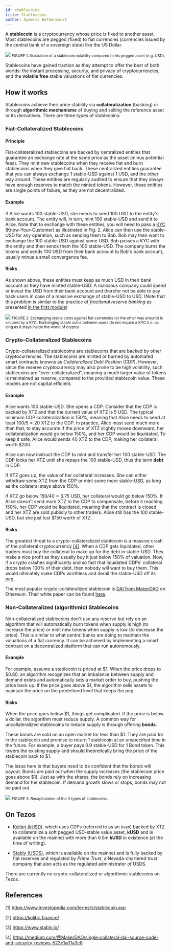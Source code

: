 ```yaml
---
id: stablecoins
title: Stablecoins
author: Aymeric Bethencourt
---
```


A **stablecoin** is a cryptocurrency whose price is fixed to another asset. Most stablecoins are pegged (fixed) to fiat currencies (currencies issued by the central bank of a sovereign state) like the US Dollar. 

![](../../static/img/defi/stablecoin.svg)
<small className="figure">FIGURE 1: Illustration of a stablecoin volatility compared to his pegged asset (e.g. USD).</small>

Stablecoins have gained traction as they attempt to offer the best of both worlds: the instant processing, security, and privacy of cryptocurrencies, and the **volatile free** stable valuations of fiat currencies.

## How it works
Stablecoins achieve their price stability via **collateralization** (backing) or through **algorithmic mechanisms** of buying and selling the reference asset or its derivatives. There are three types of stablecoins:

### Fiat-Collateralized Stablecoins
#### Principle
Fiat-collateralized stablecoins are backed by centralized entities that guarantee an exchange rate at the same price as the asset (minus potential fees). They mint new stablecoins when they receive fiat and burn stablecoins when they give fiat back. These centralized entities guarantee that you can always exchange 1 stable-USD against 1 USD, and the other way around. These entities are regularly audited to ensure that they always have enough reserves to match the minted tokens. However, these entities are single points of failure, as they are not decentralized.

#### Example
If Alice wants 100 stable-USD, she needs to send 100 USD to the entity's bank account. The entity will, in turn, mint 100 stable-USD and send it to Alice. Note that to exchange with these entities, you will need to pass a [KYC](https://en.wikipedia.org/wiki/Know_your_customer) (Know-Your-Customer) as illustrated in Fig. 2. Alice can then use the stable-USD for any operation, such as sending them to Bob. Bob may then want to exchange the 100 stable-USD against some USD. Bob passes a KYC with the entity and then sends them the 100 stable-USD. The company burns the tokens and sends 100 USD from their bank account to Bob's bank account, usually minus a small convergence fee.

#### Risks
As shown above, these entities must keep as much USD in their bank account as they have minted stable-USD. A malicious company could spend or invest the USD from their bank account and therefor not be able to pay back users in case of a massive exchange of stable-USD to USD. (Note that this problem is similar to the practice of _fractional reserve banking_ as presented [in the first module](/blockchain-basics/introduction))

![](../../static/img/defi/stablecoin-kyc.svg)
<small className="figure">FIGURE 2: Exchanging stable coins against fiat currencies (or the other way around) is secured by a KYC. Exchanging stable coins between users do not require a KYC (i.e. as long as it stays inside the world of crypto)</small>

### Crypto-Collateralized Stablecoins
Crypto-collateralized stablecoins are stablecoins that are backed by other cryptocurrencies. The stablecoins are minted or burned by automated smart contracts knowns as _Collateralized Debt Position_ (CDP). However, since the reserve cryptocurrency may also prone to be high volatility, such stablecoins are "over-collateralized", meaning a much larger value of tokens is maintained as reserve, compared to the provided stablecoin value. These models are not capital efficient.

#### Example
Alice wants 100 stable-USD. She opens a CDP. Consider that the CDP is backed by XTZ and that the current value of XTZ is 5 USD. The typical minimum CDP collateralization is 150%, meaning that Alice needs to send at least $100 / 5 = 20$ XTZ to the CDP. In practice, Alice must send much more than that, to stay accurate if the price of XTZ slightly moves downward, her collateralization would go below 150%, and her CDP would be liquidated. To keep it safe, Alice would sends 40 XTZ to the CDP, making her collateral worth $200.

Alice can now instruct the CDP to mint and transfer her 100 stable-USD. The CDP locks her XTZ until she repays the 100 stable-USD, thus the term **debt** in CDP. 

If XTZ goes up, the value of her collateral increases. She can either withdraw some XTZ from the CDP or mint some more stable-USD, as long as the collateral stays above 150%.

If XTZ go below $150 / 40 = 3.75$ USD, her collateral would go below 150%. If Alice doesn't send more XTZ to the CDP to compensate, before it reaching 150%, her CDP would be liquidated, meaning that the contract is closed, and her XTZ are sold publicly to other traders. Alice still has the 100 stable-USD, but she just lost $150 worth of XTZ.

#### Risks
The greatest threat to a crypto-collateralized stablecoin is a massive crash of the collateral cryptocurrency [[4]](/defi/stablecoins#references). When a CDP gets liquidated, other traders must buy the collateral to make up for the debt in stable-USD. They make a nice profit as they usually buy it just below 150% of valuation. Now, if a crypto crashes significantly and so fast that liquidated CDPs' collateral drops below 100% of their debt, then nobody will want to buy them. This would ultimately make CDPs worthless and derail the stable-USD off its peg.

The most popular crypto-collateralized stablecoin is [DAI from MakerDAO](https://makerdao.com/) on Ethereum. Their white paper can be found [here](https://makerdao.com/whitepaper/DaiDec17WP.pdf).

### Non-Collateralized (algorithmic) Stablecoins
Non-collateralized stablecoins don't use any reserve but rely on an algorithm that will automatically burn tokens when supply is high (to increase the price) or mint new tokens when supply is low (to decrease the price). This is similar to what central banks are doing to maintain the valuations of a fiat currency. It can be achieved by implementing a smart contract on a decentralized platform that can run autonomously.

#### Example
For example, assume a stablecoin is priced at $1. When the price drops to $0.80, an algorithm recognizes that an imbalance between supply and demand exists and automatically sets a market order to buy, pushing the price back up. If the price goes above $1, the algorithm sells assets to maintain the price on the predefined level that keeps the peg. 

#### Risks
When the price goes below $1, things get complicated. If the price is below a dollar, the algorithm must reduce supply. A common way for uncollateralized stablecoins to reduce supply is through offering **bonds**.

These bonds are sold on an open market for less than $1. They are paid for in the stablecoin and promise to return 1 stablecoin at an unspecified time in the future. For example, a buyer pays 0.9 stable-USD for 1 Bond token. This lowers the existing supply and should theoretically bring the price of the stablecoin back to $1.

The issue here is that buyers need to be confident that the bonds will payout. Bonds are paid out when the supply increases (the stablecoin price goes above $1). Just as with the shares, the bonds rely on increasing demand for the stablecoin. If demand growth slows or stops, bonds may not be paid out.

![](../../static/img/defi/stablecoin-types.svg)
<small className="figure">FIGURE 3: Recapitulation of the 3 types of stablecoins.</small>

## On Tezos
- [Kolibri (kUSD)](https://kolibri.finance/), which uses CDPs (referred to as an `Oven`) backed by XTZ to collateralize a soft pegged USD-stable value asset, **kUSD** and is available on the mainnet with more than 6.5m **kUSD** in existence (at the time of writing). 
  
- [Stably (USDS)](https://www.stably.io/), which is available on the mainnet and is fully backed by fiat reserves and regulated by _Prime Trust_, a Nevada-chartered trust company that also acts as the regulated administrator of USDS. 

There are currently no crypto-collateralized or algorithmic stablecoins on Tezos.

## References
[1] https://www.investopedia.com/terms/s/stablecoin.asp

[2] https://kolibri.finance/

[3] https://www.stably.io/

[4] https://medium.com/@MakerDAO/single-collateral-dai-source-code-and-security-reviews-523e1a01a3c8
